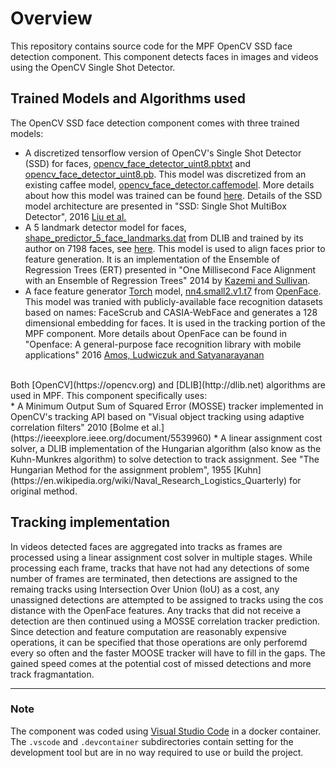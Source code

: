 # Overview

This repository contains source code for the MPF OpenCV SSD face detection component.  This component detects faces in images and videos using
the OpenCV Single Shot Detector.

   

## Trained Models and Algorithms used

The OpenCV SSD face detection component comes with three trained models:
<br>
* A discretized tensorflow version of OpenCV's Single Shot Detector (SSD) for faces, [opencv_face_detector_uint8.pbtxt](https://github.com/opencv/opencv_extra/tree/master/testdata/dnn/opencv_face_detector.pbtxt) and [opencv_face_detector_uint8.pb](https://github.com/opencv/opencv_3rdparty/raw/8033c2bc31b3256f0d461c919ecc01c2428ca03b/opencv_face_detector_uint8.pb). This model was discretized from an existing caffee model, [opencv_face_detector.caffemodel](https://github.com/opencv/opencv_3rdparty/raw/dnn_samples_face_detector_20170830/res10_300x300_ssd_iter_140000.caffemodel). More details about how this model was trained can be found [here](https://github.com/opencv/opencv/blob/3.4.3/samples/dnn/face_detector/how_to_train_face_detector.txt). Details of the SSD model architecture are presented in "SSD: Single Shot MultiBox Detector", 2016 [Liu et al.](https://arxiv.org/abs/1512.02325)
* A 5 landmark detector model for faces, [shape_predictor_5_face_landmarks.dat](http://dlib.net/files/shape_predictor_5_face_landmarks.dat.bz2) from DLIB and trained by its author on 7198 faces, see [here](https://github.com/davisking/dlib-models/blob/master/README.md#shape_predictor_5_face_landmarksdatbz2). This model is used to align faces prior to feature generation. It is an implementation of the Ensemble of Regression Trees (ERT) presented in "One Millisecond Face Alignment with an Ensemble of Regression Trees" 2014 by [Kazemi and Sullivan](https://www.cv-foundation.org/openaccess/content_cvpr_2014/html/Kazemi_One_Millisecond_Face_2014_CVPR_paper.html).
* A face feature generator [Torch](http://torch.ch/) model, [nn4.small2.v1.t7](https://storage.cmusatyalab.org/openface-models/nn4.small2.v1.t7) from [OpenFace](https://cmusatyalab.github.io/openface/). This model was tranied with publicly-available face recognition datasets based on names: FaceScrub and CASIA-WebFace and generates a 128 dimensional embedding for faces. It is used in the tracking portion of the MPF component. More details about OpenFace can be found in "Openface: A general-purpose face recognition library with mobile applications" 2016 [Amos, Ludwiczuk and Satyanarayanan](http://elijah.cs.cmu.edu/DOCS/CMU-CS-16-118.pdf)
<br>
Both [OpenCV](https://opencv.org) and [DLIB](http://dlib.net) algorithms are used in MPF. This component specifically uses:
<br>
* A Minimum Output Sum of Squared Error (MOSSE) tracker implemented in OpenCV's tracking API based on "Visual object tracking using adaptive correlation filters" 2010 [Bolme et al.](https://ieeexplore.ieee.org/document/5539960)
* A linear assignment cost solver, a DLIB implementation of the Hungarian algorithm (also know as the Kuhn-Munkres algorithm) to solve detection to track assignment. See "The Hungarian Method for the assignment problem", 1955 [Kuhn](https://en.wikipedia.org/wiki/Naval_Research_Logistics_Quarterly) for original method.

## Tracking implementation
In videos detected faces are aggregated into tracks as frames are processed using a linear assignment cost solver in multiple stages. While processing each frame, tracks that have not had any detections of some number of frames are terminated, then detections are assigned to the remaing tracks using Intersection Over Union (IoU) as a cost, any unassigned detections are attempted to be assigned to tracks using the cos distance with the OpenFace features. Any tracks that did not receive a detection are then continued using a MOSSE correlation tracker prediction.<br>
Since detection and feature computation are reasonably expensive operations, it can be specified that those operations are only perforemd every so often and the faster MOOSE tracker will have to fill in the gaps.  The gained speed comes at the potential cost of missed detections and more track fragmantation.

- - -

### Note

The component was coded using [Visual Studio Code](https://code.visualstudio.com) in a docker container.  The `.vscode` and `.devcontainer` subdirectories contain setting for the development tool but are in no way required to use or build the project.